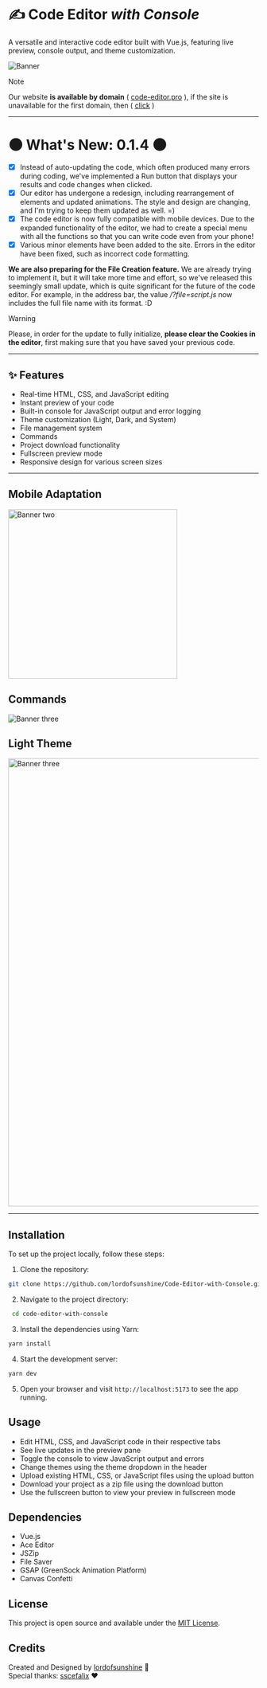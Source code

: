 # ✍ Code Editor *with Console*

A versatile and interactive code editor built with Vue.js, featuring live preview, console output, and theme customization.

<img alt="Banner" src="https://cdn.glitch.global/76e885ee-9eed-4908-917e-590dfd34f4bd/image.png?v=1737659070990">

> [!NOTE]
> Our website **is available by domain** ( [code-editor.pro](https://code-editor.pro/) ), if the site is unavailable for the first domain, then ( [click](https://code-editor-with-console.vercel.app) )

<hr>

# 🌑 **What's New: 0.1.4** 🌑

- [x] Instead of auto-updating the code, which often produced many errors during coding, we've implemented a Run button that displays your results and code changes when clicked.
- [x] Our editor has undergone a redesign, including rearrangement of elements and updated animations. The style and design are changing, and I'm trying to keep them updated as well. =)
- [x] The code editor is now fully compatible with mobile devices. Due to the expanded functionality of the editor, we had to create a special menu with all the functions so that you can write code even from your phone!
- [x] Various minor elements have been added to the site. Errors in the editor have been fixed, such as incorrect code formatting.

**We are also preparing for the File Creation feature.** We are already trying to implement it, but it will take more time and effort, so we've released this seemingly small update, which is quite significant for the future of the code editor. For example, in the address bar, the value */?file=script.js* now includes the full file name with its format. :D

> [!WARNING]
> Please, in order for the update to fully initialize, **please clear the Cookies in the editor**, first making sure that you have saved your previous code.
<hr>

## ✨ Features

- Real-time HTML, CSS, and JavaScript editing
- Instant preview of your code
- Built-in console for JavaScript output and error logging
- Theme customization (Light, Dark, and System)
- File management system
- Commands
- Project download functionality
- Fullscreen preview mode
- Responsive design for various screen sizes

<hr>

## Mobile Adaptation

<img alt="Banner two" width="340" src="https://cdn.glitch.global/4ae4fbec-cbe7-491c-b8b9-57879c9f0e5d/123.png?v=1737649215845">

## Commands

<img alt="Banner three" src="https://cdn.glitch.global/64e004e3-d81d-4b3a-9fb1-c899982de83f/44a3ba2e-be51-451e-a441-b5c2c17009fe.image.png?v=1735054435710">

## Light Theme

<img alt="Banner three" width="900" src="https://cdn.glitch.global/4ae4fbec-cbe7-491c-b8b9-57879c9f0e5d/c5b69499-abfb-4533-8c9b-95c2cb8472f7.image.png?v=1737649251679">

<hr>

## Installation

To set up the project locally, follow these steps:

1. Clone the repository:
```bash
git clone https://github.com/lordofsunshine/Code-Editor-with-Console.git
```
2. Navigate to the project directory:
```bash
 cd code-editor-with-console
```
3. Install the dependencies using Yarn:
```bash
yarn install
```
4. Start the development server:
```bash
yarn dev
```
5. Open your browser and visit `http://localhost:5173` to see the app running.
## Usage

- Edit HTML, CSS, and JavaScript code in their respective tabs
- See live updates in the preview pane
- Toggle the console to view JavaScript output and errors
- Change themes using the theme dropdown in the header
- Upload existing HTML, CSS, or JavaScript files using the upload button
- Download your project as a zip file using the download button
- Use the fullscreen button to view your preview in fullscreen mode

## Dependencies

- Vue.js
- Ace Editor
- JSZip
- File Saver
- GSAP (GreenSock Animation Platform)
- Canvas Confetti

## License

This project is open source and available under the [MIT License](https://github.com/lordofsunshine/Code-Editor-with-Console/blob/main/LICENSE).

## Credits

Created and Designed by [lordofsunshine](https://github.com/lordofsunshine) 🎨<br>
Special thanks: [sscefalix](https://github.com/sscefalix) ❤
